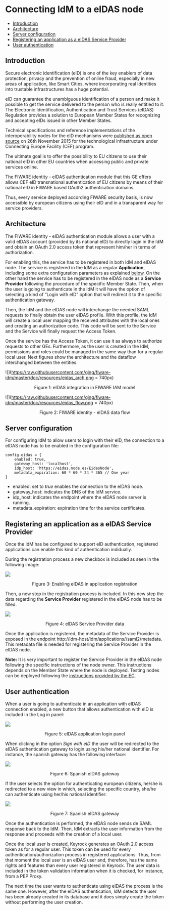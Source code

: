 # Connecting IdM to a eIDAS node

+ [Introduction](#def-introduction)
+ [Architecture](#def-architecture)
+ [Server configuration](#def-server-config)
+ [Registering an application as a eIDAS Service Provider](#def-registering-app)
+ [User authentication](#def-user-auth)


<a name="def-introduction"></a>
## Introduction

Secure electronic identification (eID) is one of the key enablers of data protection, privacy and the prevention of online fraud, especially in new areas of application, like Smart Cities, where incorporating real identities into trustable infrastructures has a huge potential.

eID can guarantee the unambiguous identification of a person and make it possible to get the service delivered to the person who is really entitled to it. The Electronic Identification, Authentication and Trust Services (eIDAS) Regulation provides a solution to European Member States for recognizing and accepting eIDs issued in other Member States. 

Technical specifications and reference implementations of the interoperability nodes for the eID mechanisms were [published as open source](https://joinup.ec.europa.eu/document/eidas-technical-specifications-v10) on 26th November 2015 for the technological infrastructure under Connecting Europe Facility (CEF) program.

The ultimate goal is to offer the possibility to EU citizens to use their national eID in other EU countries when accessing public and private services online.

The FIWARE identity - eIDAS authentication module that this GE offers allows CEF eID transnational authentication of EU citizens by means of their national eID in FIWARE based OAuth2 authentication domains. 

Thus, every service deployed according FIWARE security basis, is now accessible by european citizens using their eID and in a transparent way for service providers.


<a name="def-architecture"></a>
## Architecture

The FIWARE identity - eIDAS authentication module allows a user with a valid eIDAS account (provided by its national eID) to directly login in the IdM and obtain an OAuth 2.0 access token that represent him/her in terms of authorization. 

For enabling this, the service has to be registered in both IdM and eIDAS node. The service is registered in the IdM as a regular **Application**, including some extra configuration parameters as explained [below]((#def-registering-app)). On the other hand the service has to be registered in the eIDAS node as a **Service Provider** following the procedure of the specific Member State. Then, when the user is going to authenticate in the IdM it will have the option of selecting a kind of “Login with eID” option that will redirect it to the specific authentication gateway.

Then, the IdM and the eIDAS node will interchange the needed SAML requests to finally obtain the user eIDAS profile. With this profile, the IdM will create a local user mapping the received attributes with the local ones and creating an authorization code. This code will be sent to the Service and the Service will finally request the Access Token.

Once the service has the Access Token, it can use it as always to authorize requests to other GEs. Furthermore, as the user is created in the IdM, permissions and roles could be managed in the same way than for a regular local user. 
Next figures show the architecture and the dataflow interchanged between the entities.

![](https://raw.githubusercontent.com/ging/fiware-idm/master/doc/resources/eidas_arch.png = 740px)
<p align="center">Figure 1: eIDAS integration in FIWARE IAM model</p>

![](https://raw.githubusercontent.com/ging/fiware-idm/master/doc/resources/eidas_flow.png = 740px)
<p align="center">Figure 2: FIWARE identity - eIDAS data flow</p>


<a name="def-server-config"></a>
## Server configuration

For configuring IdM to allow users to login with their eID, the connection to a eIDAS node has to be enabled in the configuration file:

~~~
config.eidas = {
	enabled: true,
	gateway_host: 'localhost',
	idp_host: 'https://eidas.node.es/EidasNode',
	metadata_expiration: 60 * 60 * 24 * 365 // One year
}
~~~

- enabled: set to *true* enables the connection to the eIDAS node.
- gateway_host: indicates the DNS of the IdM service.
- idp_host: indicates the endpoint where the eIDAS node server is running.
- metadata_expiration: expiration time for the service certificates.


<a name="def-registering-app"></a>
## Registering an application as a eIDAS Service Provider

Once the IdM has be configured to support eID authentication, registered applications can enable this kind of authentication indidually. 

During the registration process a new checkbox is included as seen in the following image:

![](https://raw.githubusercontent.com/ging/fiware-idm/master/doc/resources/eidas_registration.png)
<p align="center">Figure 3: Enabling eIDAS in application registration</p>

Then, a new step in the registration process is included. In this new step the data regarding the **Service Provider** registered in the eIDAS node has to be filled.

![](https://raw.githubusercontent.com/ging/fiware-idm/master/doc/resources/eidas_data.png)
<p align="center">Figure 4: eIDAS Service Provider data</p>

Once the application is registered, the metadata of the Service Provider is exposed in the endpoint http://idm-host/idm/applications/<application-id>/saml2/metadata. This metadata file is needed for registering the Service Provider in the eIDAS node.

**Note:** It is very important to register the Service Provider in the eIDAS node following the specific instructions of the node owner. This instructions depends on the Member State where the node is deployed. Testing nodes can be deployed following the [instructions provided by the EC](https://ec.europa.eu/cefdigital/wiki/display/CEFDIGITAL/eIDAS-Node+-+Current+release).

<a name="def-user-auth"></a>
## User authentication

When a user is going to authenticate in an application with eIDAS connection enabled, a new button that allows authentication with eID is included in the Log in panel:

![](https://raw.githubusercontent.com/ging/fiware-idm/master/doc/resources/eidas_login.png)
<p align="center">Figure 5: eIDAS application login panel</p>

When clicking in the option *Sign with eID* the user will be redirected to the eIDAS authentication gateway to login using his/her national identifier. For instance, the spanish gateway has the following interface:

![](https://raw.githubusercontent.com/ging/fiware-idm/master/doc/resources/eidas_spain1.png)
<p align="center">Figure 6: Spanish eIDAS gateway</p>

If the user selects the option for authenticating european citizens, he/she is redirected to a new view in which, selecting the specific country, she/he can authenticate using her/his national identifier:

![](https://raw.githubusercontent.com/ging/fiware-idm/master/doc/resources/eidas_spain2.png)
<p align="center">Figure 7: Spanish eIDAS gateway</p>

Once the authentication is performed, the eIDAS node sends de SAML response back to the IdM. Then, IdM extracts the user information from the response and proceeds with the creation of a local user. 

Once the local user is created, Keyrock generates an OAuth 2.0 access token as for a regular user. This token can be used for every authentication/authorization process in registered applications. Thus, from that moment the local user is an eIDAS user and, therefore, has the same rights and features than every user registered in Keyrock. The user data is included in the token validation information when it is checked, for instance, from a PEP Proxy. 

The next time the user wants to authenticate using eIDAS the process is the same one. However, after the eIDAS authentication, IdM detects the user has been already created in its database and it does simply create the token without performing the user creation.   



